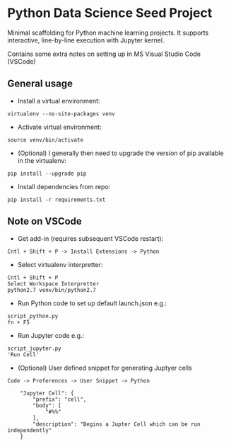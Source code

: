 # Python Data Science Seed Project

Minimal scaffolding for Python machine learning projects. It supports interactive, line-by-line execution with Jupyter kernel.

Contains some extra notes on setting up in MS Visual Studio Code (VSCode)



## General usage

* Install a virtual environment:
```
virtualenv --no-site-packages venv
```
* Activate virtual environment:
```
source venv/bin/activate
```
* (Optional) I generally then need to upgrade the version of pip available in the virtualenv:
```
pip install --upgrade pip
```
* Install dependencies from repo:
```
pip install -r requirements.txt
```



## Note on VSCode

* Get add-in (requires subsequent VSCode restart):
```
Cntl + Shift + P -> Install Extensions -> Python
```
* Select virtualenv interpretter:
```
Cntl + Shift + P
Select Workspace Interpretter
python2.7 venv/bin/python2.7
```
* Run Python code to set up default launch.json e.g.:
```
script_python.py
fn + F5
```
* Run Jupyter code e.g.:
```
script_jupyter.py
'Run Cell'
```
* (Optional) User defined snippet for generating Juptyer cells 
```
Code -> Preferences -> User Snippet -> Python
```
```
    "Jupyter Cell": {
        "prefix": "cell",
        "body": [
            "#%%"
        ],
        "description": "Begins a Jupter Cell which can be run independently"
    }
```
